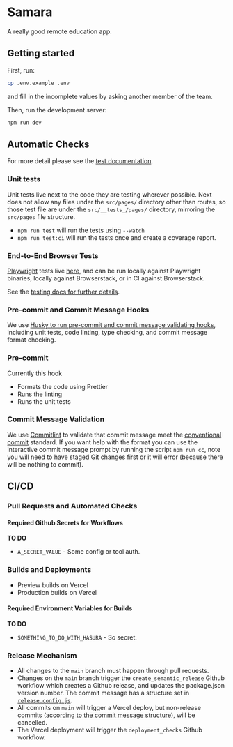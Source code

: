 # Samara

A really good remote education app.

## Getting started

First, run:

```bash
cp .env.example .env
```

and fill in the incomplete values by asking another member of the team.

Then, run the development server:

```bash
npm run dev
```

## Automatic Checks

For more detail please see the [test documentation](docs/testing.md).

### Unit tests

Unit tests live next to the code they are testing wherever possible. Next does not allow any files under the `src/pages/` directory other than routes, so those test file are under the `src/__tests_/pages/` directory, mirroring the `src/pages` file structure.

- `npm run test` will run the tests using `--watch`
- `npm run test:ci` will run the tests once and create a coverage report.

### End-to-End Browser Tests

[Playwright](https://playwright.dev/) tests live [here](e2e_tests/browser), and can be run locally against Playwright binaries, locally against Browserstack, or in CI against Browserstack.

See the [testing docs for further details](./docs/testing.md#e2e-browser-tests).

### Pre-commit and Commit Message Hooks

We use [Husky to run pre-commit and commit message validating hooks](.husky), including unit tests, code linting, type checking, and commit message format checking.

### Pre-commit

Currently this hook

- Formats the code using Prettier
- Runs the linting
- Runs the unit tests

### Commit Message Validation

We use [Commitlint](https://commitlint.js.org/#/) to validate that commit message meet the [conventional commit](https://www.conventionalcommits.org/en/v1.0.0-beta.2/) standard. If you want help with the format you can use the interactive commit message prompt by running the script `npm run cc`, note you will need to have staged Git changes first or it will error (because there will be nothing to commit).

## CI/CD

### Pull Requests and Automated Checks

#### Required Github Secrets for Workflows

**TO DO**

- `A_SECRET_VALUE` - Some config or tool auth.

### Builds and Deployments

- Preview builds on Vercel
- Production builds on Vercel

#### Required Environment Variables for Builds

**TO DO**

- `SOMETHING_TO_DO_WITH_HASURA` - So secret.

### Release Mechanism

- All changes to the `main` branch must happen through pull requests.
- Changes on the `main` branch trigger the `create_semantic_release` Github workflow which creates a Github release, and updates the package.json version number. The commit message has a structure set in [`release.config.js`](release.config.js).
- All commits on `main` will trigger a Vercel deploy, but non-release commits ([according to the commit message structure](scripts/build/cancel_vercel_build.js)), will be cancelled.
- The Vercel deployment will trigger the `deployment_checks` Github workflow.
